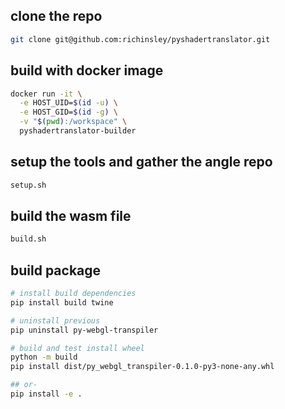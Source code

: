 ## clone the repo
```bash
git clone git@github.com:richinsley/pyshadertranslator.git
```

## build with docker image
```bash
docker run -it \
  -e HOST_UID=$(id -u) \
  -e HOST_GID=$(id -g) \
  -v "$(pwd):/workspace" \
  pyshadertranslator-builder
```

## setup the tools and gather the angle repo
```bash
setup.sh
```

## build the wasm file
```bash
build.sh
```

## build package
```bash
# install build dependencies
pip install build twine

# uninstall previous
pip uninstall py-webgl-transpiler

# build and test install wheel
python -m build
pip install dist/py_webgl_transpiler-0.1.0-py3-none-any.whl

## or-
pip install -e .
```